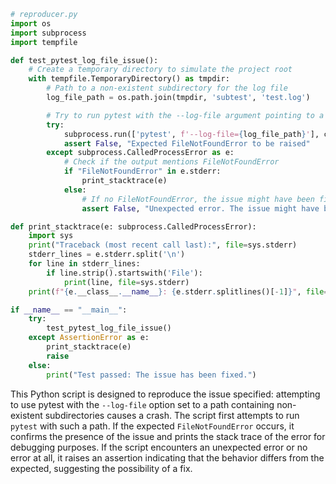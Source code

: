 ```python
# reproducer.py
import os
import subprocess
import tempfile

def test_pytest_log_file_issue():
    # Create a temporary directory to simulate the project root
    with tempfile.TemporaryDirectory() as tmpdir:
        # Path to a non-existent subdirectory for the log file
        log_file_path = os.path.join(tmpdir, 'subtest', 'test.log')

        # Try to run pytest with the --log-file argument pointing to a non-existent subdirectory
        try:
            subprocess.run(['pytest', f'--log-file={log_file_path}'], check=True, text=True, capture_output=True)
            assert False, "Expected FileNotFoundError to be raised"
        except subprocess.CalledProcessError as e:
            # Check if the output mentions FileNotFoundError
            if "FileNotFoundError" in e.stderr:
                print_stacktrace(e)
            else:
                # If no FileNotFoundError, the issue might have been fixed
                assert False, "Unexpected error. The issue might have been fixed."

def print_stacktrace(e: subprocess.CalledProcessError):
    import sys
    print("Traceback (most recent call last):", file=sys.stderr)
    stderr_lines = e.stderr.split('\n')
    for line in stderr_lines:
        if line.strip().startswith('File'):
            print(line, file=sys.stderr)
    print(f"{e.__class__.__name__}: {e.stderr.splitlines()[-1]}", file=sys.stderr)

if __name__ == "__main__":
    try:
        test_pytest_log_file_issue()
    except AssertionError as e:
        print_stacktrace(e)
        raise
    else:
        print("Test passed: The issue has been fixed.")
```

This Python script is designed to reproduce the issue specified: attempting to use pytest with the `--log-file` option set to a path containing non-existent subdirectories causes a crash. The script first attempts to run `pytest` with such a path. If the expected `FileNotFoundError` occurs, it confirms the presence of the issue and prints the stack trace of the error for debugging purposes. If the script encounters an unexpected error or no error at all, it raises an assertion indicating that the behavior differs from the expected, suggesting the possibility of a fix.
